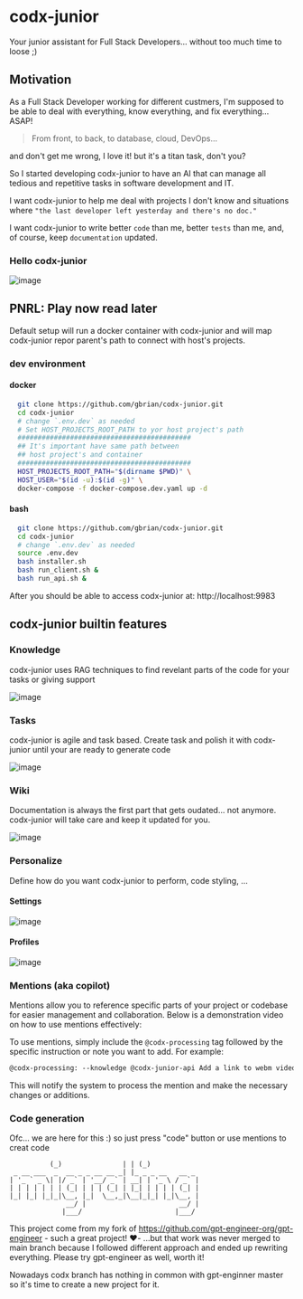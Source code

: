 # codx-junior
Your junior assistant for Full Stack Developers... without too much time to loose ;)

## Motivation

As a Full Stack Developer working for different custmers, I'm supposed to be able to deal with everything, know everything, and fix everything... ASAP!
> From front, to back, to database, cloud, DevOps...

and don't get me wrong, I love it! but it's a titan task, don't you? 

So I started developing codx-junior to have an AI that can manage all tedious and repetitive tasks in software development and IT. 

I want codx-junior to help me deal with projects I don't know and situations where `"the last developer left yesterday and there's no doc."` 

I want codx-junior to write better `code` than me, better `tests` than me, and, of course, keep `documentation` updated.

### Hello codx-junior

![image](https://github.com/user-attachments/assets/025b7177-3db8-4d6b-886d-4bb9fb037f77)



## PNRL: Play now read later

Default setup will run a docker container with codx-junior and will map codx-junior repor parent's path to connect with host's projects. 

### dev environment

#### docker
```sh
  git clone https://github.com/gbrian/codx-junior.git
  cd codx-junior
  # change `.env.dev` as needed
  # Set HOST_PROJECTS_ROOT_PATH to yor host project's path
  ########################################### 
  ## It's important have same path between 
  ## host project's and container 
  ###########################################
  HOST_PROJECTS_ROOT_PATH="$(dirname $PWD)" \
  HOST_USER="$(id -u):$(id -g)" \
  docker-compose -f docker-compose.dev.yaml up -d
```

#### bash
```sh
  git clone https://github.com/gbrian/codx-junior.git
  cd codx-junior
  # change `.env.dev` as needed
  source .env.dev
  bash installer.sh
  bash run_client.sh &
  bash run_api.sh &
```

After you should be able to access codx-junior at: 
http://localhost:9983

## codx-junior builtin features

### Knowledge
codx-junior uses RAG techniques to find revelant parts of the code for your tasks or giving support

![image](https://github.com/user-attachments/assets/fbbd1591-586b-47dc-9991-b7e392b8d38f)

### Tasks
codx-junior is agile and task based. Create task and polish it with codx-junior until your are ready to generate code

![image](https://github.com/user-attachments/assets/64aa5c7c-6c40-41bc-abdc-2f93a84b60c0)

### Wiki
Documentation is always the first part that gets oudated... not anymore. codx-junior will take care and keep it updated for you.

![image](https://github.com/user-attachments/assets/0e29b06f-94af-4177-bf31-038370e910c3)

### Personalize
Define how do you want codx-junior to perform, code styling, ...

#### Settings
![image](https://github.com/user-attachments/assets/d767b29b-f014-4d65-b351-c83aed40d622)

#### Profiles
![image](https://github.com/user-attachments/assets/60911bd2-d26f-4e82-bc32-a77c1b0c105e)


### Mentions (aka copilot)

Mentions allow you to reference specific parts of your project or codebase for easier management and collaboration. Below is a demonstration video on how to use mentions effectively:

To use mentions, simply include the `@codx-processing` tag followed by the specific instruction or note you want to add. For example:
```markdown
@codx-processing: --knowledge @codx-junior-api Add a link to webm video from "assets/codx_mentions_demo.webm". And explain about mentions and how to use it
```
This will notify the system to process the mention and make the necessary changes or additions.

### Code generation
Ofc... we are here for this :) so just press "code" button or use mentions to creat code


```           _                 _   _             
          (_)               | | (_)            
 _ __ ___  _  __ _ _ __ __ _| |_ _ _ __   __ _ 
| '_ ` _ \| |/ _` | '__/ _` | __| | '_ \ / _` |
| | | | | | | (_| | | | (_| | |_| | | | | (_| |
|_| |_| |_|_|\__, |_|  \__,_|\__|_|_| |_|\__, |
              __/ |                       __/ |
             |___/                       |___/ 
```
This project come from my fork of https://github.com/gpt-engineer-org/gpt-engineer - such a great project! ❤️- ...but that work was never merged to main branch because I followed different approach and ended up rewriting everything. Please try gpt-engineer as well, worth it!

Nowadays codx branch has nothing in common with gpt-enginner master so it's time to create a new project for it.
